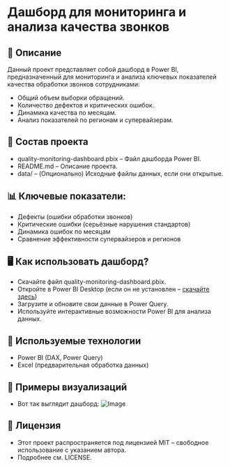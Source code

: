 # Дашборд для мониторинга и анализа качества звонков

## 📝 Описание
Данный проект представляет собой дашборд в Power BI, 
предназначенный для мониторинга и анализа ключевых показателей 
качества обработки звонков сотрудниками:

- Общий объем выборки обращений.
- Количество дефектов и критических ошибок.
- Динамика качества по месяцам.
- Анализ показателей по регионам и супервайзерам.

## 📂 Состав проекта
- quality-monitoring-dashboard.pbix – Файл дашборда Power BI.
- README.md – Описание проекта.
- data/ – (Опционально) Исходные файлы данных, если они открытые.

## 📊 Ключевые показатели:
- Дефекты (ошибки обработки звонков)
- Критические ошибки (серьёзные нарушения стандартов)
- Динамика ошибок по месяцам
- Сравнение эффективности супервайзеров и регионов

## 🖥️ Как использовать дашборд?
- Скачайте файл quality-monitoring-dashboard.pbix.
- Откройте в Power BI Desktop (если он не установлен – [скачайте здесь]([https://go.microsoft.com/fwlink/?LinkId=2240819&clcid=0x419&culture=ru-ru&country=ru))
- Загрузите и обновите свои данные в Power Query.
- Используйте интерактивные возможности Power BI для анализа данных.

## 🚀 Используемые технологии
- Power BI (DAX, Power Query)
- Excel (предварительная обработка данных)

## 🎨 Примеры визуализаций
- Вот так выглядит дашборд:
![Image](https://github.com/user-attachments/assets/ea56cac8-a6fc-4501-8abe-eafdd35a234e)

## 📜 Лицензия
- Этот проект распространяется под лицензией MIT – свободное использование с указанием автора. 
- Подробнее см. LICENSE.

